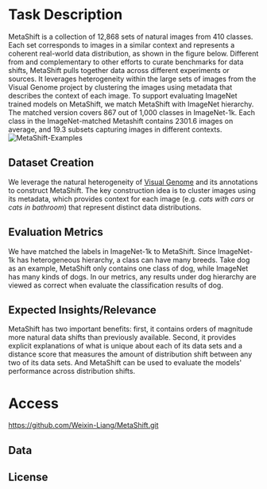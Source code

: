 # Task Description
MetaShift is a collection of 12,868 sets of natural images from 410 classes. Each set corresponds to images in a similar context and represents a coherent real-world data distribution, as shown in the figure below. Different from and complementary to other efforts to curate benchmarks for data shifts, MetaShift pulls together data across different experiments or sources. It leverages heterogeneity within the large sets of images from the Visual Genome project  by clustering the images using metadata that describes the context of each image. 
To support evaluating ImageNet trained models on MetaShift, we match MetaShift with ImageNet hierarchy. The matched version covers 867 out of 1,000 classes in ImageNet-1k. Each class in the ImageNet-matched Metashift contains 2301.6 images on average, and 19.3 subsets capturing images in different contexts.
![MetaShift-Examples](https://user-images.githubusercontent.com/67904087/177720791-4c837f25-abb0-48ed-a8af-b611c3c1612f.jpg)

## Dataset Creation
We leverage the natural heterogeneity of [Visual Genome](https://visualgenome.org) and its annotations to construct MetaShift. The key construction idea is to cluster images using its metadata, which provides context for each image (e.g. _cats with cars_ or _cats in bathroom_) that represent distinct data distributions.

## Evaluation Metrics
We have matched the labels in ImageNet-1k to MetaShift. Since ImageNet-1k has heterogeneous hierarchy, a class can have many breeds. Take dog as an example, MetaShift only contains one class of dog, while ImageNet has many kinds of dogs. In our metrics, any results under dog hierarchy are viewed as correct when evaluate the classification results of dog.


## Expected Insights/Relevance
MetaShift has two important benefits: first, it contains orders of magnitude more natural data shifts than previously available. Second, it provides explicit explanations of what is unique about each of its data sets and a distance score that measures the amount of distribution shift between any two of its data sets. And MetaShift can be used to evaluate the models' performance across distribution shifts.

# Access
https://github.com/Weixin-Liang/MetaShift.git

## Data

## License
